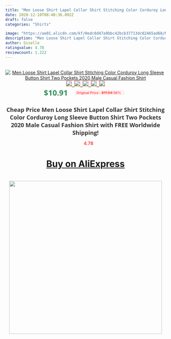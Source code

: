 ```yaml
---
title: "Men Loose Shirt Lapel Collar Shirt Stitching Color Corduroy Long Sleeve Button Shirt Two Pockets 2020 Male Casual Fashion Shirt"
date: 2020-12-10T08:40:36.892Z
draft: false
categories: "Shirts"

image: "https://ae01.alicdn.com/kf/Hedc8d47a9bbc42bcb37713dc02465ad68/Men-Loose-Shirt-Lapel-Collar-Shirt-Stitching-Color-Corduroy-Long-Sleeve-Button-Shirt-Two-Pockets-2020.jpg"
description: "Men Loose Shirt Lapel Collar Shirt Stitching Color Corduroy Long Sleeve Button Shirt Two Pockets 2020 Male Casual Fashion Shirt"
author: Giselle
ratingvalue: 4.78
reviewcount: 1.222
---
```

<br>
<div style="text-align: center;">
<a href="https://s.click.aliexpress.com/e/_Aabeq1" target="_blank" rel="nofollow noopener noreferrer"><img alt="Men Loose Shirt Lapel Collar Shirt Stitching Color Corduroy Long Sleeve Button Shirt Two Pockets 2020 Male Casual Fashion Shirt" class="magnifier-image" src="https://ae01.alicdn.com/kf/Hedc8d47a9bbc42bcb37713dc02465ad68/Men-Loose-Shirt-Lapel-Collar-Shirt-Stitching-Color-Corduroy-Long-Sleeve-Button-Shirt-Two-Pockets-2020.jpg_640x640.jpg">
<br>
<img style="border:1px solid salmon" src="https://ae01.alicdn.com/kf/Hedc8d47a9bbc42bcb37713dc02465ad68/Men-Loose-Shirt-Lapel-Collar-Shirt-Stitching-Color-Corduroy-Long-Sleeve-Button-Shirt-Two-Pockets-2020.jpg_120x120.jpg">&nbsp;&nbsp;<img style="border:1px solid salmon" src="https://ae01.alicdn.com/kf/H8d766a62793a4a239c6e9a3090d4771eD/Men-Loose-Shirt-Lapel-Collar-Shirt-Stitching-Color-Corduroy-Long-Sleeve-Button-Shirt-Two-Pockets-2020.jpg_120x120.jpg">&nbsp;&nbsp;<img style="border:1px solid salmon" src="https://ae01.alicdn.com/kf/H903b4033385c404bb09c483f25138587z/Men-Loose-Shirt-Lapel-Collar-Shirt-Stitching-Color-Corduroy-Long-Sleeve-Button-Shirt-Two-Pockets-2020.jpg_120x120.jpg">&nbsp;&nbsp;<img style="border:1px solid salmon" src="https://ae01.alicdn.com/kf/H0348e3fc50a0472d9caa4dc1441e78c5T/Men-Loose-Shirt-Lapel-Collar-Shirt-Stitching-Color-Corduroy-Long-Sleeve-Button-Shirt-Two-Pockets-2020.jpg_120x120.jpg">&nbsp;&nbsp;<img style="border:1px solid salmon" src="https://ae01.alicdn.com/kf/H58486d2248cb4a0ebda34fbbd9a7aec4h/Men-Loose-Shirt-Lapel-Collar-Shirt-Stitching-Color-Corduroy-Long-Sleeve-Button-Shirt-Two-Pockets-2020.jpg_120x120.jpg"></a></div><br0>
<div style="text-align: center;"><span style="background-color: white; border: 0px; box-sizing: border-box; color: seagreen; display: inline-block; font-family: &quot;open sans&quot; , &quot;arial&quot; , &quot;helvetica&quot; , sans-serif , &quot;heiti&quot;; font-size: 24px; font-stretch: inherit; font-weight: 700; line-height: inherit; margin: 0px 10px 0px 0px; padding: 0px; vertical-align: middle;">$10.91 </span>
<span style="background: rgb(255 , 241 , 241); border-radius: 3px; border: 0px; box-sizing: border-box; color: #ff4747; display: inline-block; font-family: inherit; font-size: 12px; font-stretch: inherit; font-style: inherit; font-variant: inherit; font-weight: 600; line-height: inherit; margin: 0px; padding: 2px 5px; transform: scale(0.9); vertical-align: middle;">Original Price : <b style="text-decoration: line-through;">$17.04 </b> 36%&nbsp;&nbsp;</span></div>
<h1 style="color: #333333; display: inline-block; font-family: &quot;open sans&quot; , &quot;arial&quot; , &quot;helvetica&quot; , sans-serif , &quot;heiti&quot;; font-size: 18px; font-stretch: inherit; font-weight: 700; text-align: center;">Cheap Price Men Loose Shirt Lapel Collar Shirt Stitching Color Corduroy Long Sleeve Button Shirt Two Pockets 2020 Male Casual Fashion Shirt with FREE Worldwide Shipping!</h1>
<div style="color: #ff4747; text-align: center;">
<img src="https://4.bp.blogspot.com/-M0ZcTcb-5uY/XleCXlxnR4I/AAAAAAAAAEc/OrjgMkXV1oMQFaCRZj5HQwOCBcu3w1FegCPcBGAYYCw/s1600/star.png" style="height: 15px;">&nbsp;<b>4.78</b></div>
<div class="button_cont" align="center"><a class="buynow_a" href="https://s.click.aliexpress.com/e/_Aabeq1" target="_blank" rel="nofollow noopener noreferrer"><H1>Buy on AliExpress</H1></a></div><br>
<div class="separator" style="clear: both; text-align: center;">
<img src="https://lh3.googleusercontent.com/-pTy5HemUv9M/XlePHvY0dAI/AAAAAAAAAE4/0nX5iRUoIWY8eMW9Dpxeirr157OZliDIgCLcBGAsYHQ/s1600/badge.gif" width="480">
</div>
